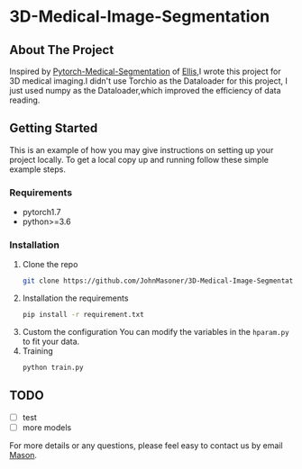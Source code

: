 # 3D-Medical-Image-Segmentation

## About The Project

Inspired by [Pytorch-Medical-Segmentation](https://github.com/MontaEllis/Pytorch-Medical-Segmentation) of [Ellis](https://github.com/MontaEllis),I wrote this project for 3D medical imaging.I didn't use Torchio as the Dataloader for this project, I just used numpy as the Dataloader,which improved the efficiency of data reading.

## Getting Started

This is an example of how you may give instructions on setting up your project locally.
To get a local copy up and running follow these simple example steps.

### Requirements

* pytorch1.7
* python>=3.6

### Installation

1. Clone the repo
    ```sh
   git clone https://github.com/JohnMasoner/3D-Medical-Image-Segmentation.git
   ```
2. Installation the requirements
    ```sh
    pip install -r requirement.txt
    ```
3. Custom the configuration
    You can modify the variables in the `hparam.py` to fit your data.
4. Training
    ```sh
    python train.py
    ```

## TODO
- [ ] test
- [ ] more models

For more details or any questions, please feel easy to contact us by email [Mason](masoner6429@gmail.com).


